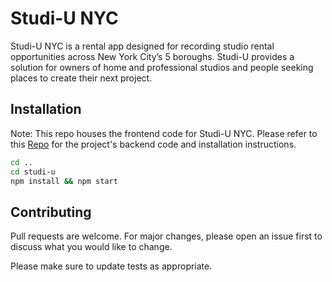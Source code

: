 # Studi-U NYC

Studi-U NYC is a rental app designed for recording studio rental opportunities across New York City’s 5 boroughs. Studi-U provides a solution for owners of home and professional studios  and people seeking places to create their next project.

## Installation

Note: This repo houses the frontend code for Studi-U NYC. Please refer to this [Repo](https://github.com/taevonjordan11/studi-u-backend) for the project's backend code and installation instructions.

```bash
cd ..
cd studi-u
npm install && npm start
```


## Contributing
Pull requests are welcome. For major changes, please open an issue first to discuss what you would like to change.

Please make sure to update tests as appropriate.
